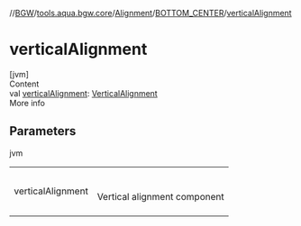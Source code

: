 //[BGW](../../../../index.md)/[tools.aqua.bgw.core](../../index.md)/[Alignment](../index.md)/[BOTTOM_CENTER](index.md)/[verticalAlignment](vertical-alignment.md)



# verticalAlignment  
[jvm]  
Content  
val [verticalAlignment](vertical-alignment.md): [VerticalAlignment](../../-vertical-alignment/index.md)  
More info  


## Parameters  
  
jvm  
  
| | |
|---|---|
| <a name="tools.aqua.bgw.core/Alignment.BOTTOM_CENTER/verticalAlignment/#/PointingToDeclaration/"></a>verticalAlignment| <a name="tools.aqua.bgw.core/Alignment.BOTTOM_CENTER/verticalAlignment/#/PointingToDeclaration/"></a><br><br>Vertical alignment component<br><br>|
  
  



